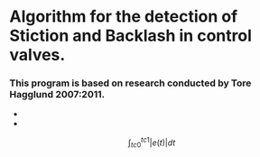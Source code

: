 # Algorithm for the detection of Stiction and Backlash in control valves.
### This program is based on research conducted by Tore Hagglund 2007:2011.
-
- 

$$ {\int_{tc0}^{tc1}|e(t)|dt} $$
